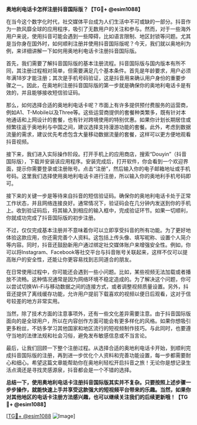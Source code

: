 **奥地利电话卡怎样注册抖音国际版？【TG💪+ @esim1088】**

在当今这个数字化时代，社交媒体平台成为人们生活中不可或缺的一部分。抖音作为一款风靡全球的应用程序，吸引了无数用户的关注和参与。然而，对于一些海外用户来说，使用抖音可能会遇到一些障碍，比如语言限制、地区封锁等问题。尤其是当你身在国外时，如何顺利注册并使用抖音国际版呢？今天，我们就以奥地利为例，来详细讲解一下如何用奥地利电话卡注册抖音国际版。

首先，我们需要了解抖音国际版的基本注册流程。抖音国际版与国内版本有所不同，其注册过程相对简单，但需要满足几个基本条件。首先是年龄要求，用户必须年满18岁才能注册；其次是手机号码验证，这是抖音用来确认用户身份的重要步骤之一。因此，在奥地利注册抖音国际版的第一步就是确保你的奥地利电话卡是有效的，并且能够接收短信验证码。

那么，如何选择合适的奥地利电话卡呢？市面上有许多提供预付费服务的运营商，例如A1、T-Mobile以及Three等。这些运营商提供的套餐种类繁多，既有针对本地通话和上网设计的套餐，也有针对跨境使用的特别优惠。如果你计划长期居住或频繁往返于奥地利与中国之间，建议选择支持漫游功能的套餐。此外，考虑到数据流量的需求，建议优先考虑包含大量移动数据流量的套餐，这样可以更方便地观看抖音视频。

接下来，我们进入实际操作阶段。打开手机上的应用商店，搜索“Douyin”（抖音国际版），下载并安装该应用程序。安装完成后，打开软件，你会看到一个欢迎界面，提示你需要登录或注册账号。点击“注册”，然后输入你的电子邮箱地址或手机号码。这里我们选择使用奥地利电话卡进行注册，所以输入你的奥地利手机号码即可。

接下来的关键一步是等待来自抖音的短信验证码。确保你的奥地利电话卡处于正常工作状态，并且网络连接良好。通常情况下，验证码会在几分钟内发送到你的手机上。收到验证码后，将其输入到相应的输入框中，完成验证环节。如果一切顺利，你就成功完成了抖音国际版的初步注册。

不过，仅仅完成基本注册并不意味着你可以立即享受抖音的所有功能。为了更好地体验这款应用，你还需完善个人资料。这包括上传头像、填写昵称、设置个人简介等内容。同时，抖音还鼓励新用户通过绑定社交媒体账户来增强安全性。例如，你可以将Instagram、Facebook等社交平台与抖音账号关联起来，这样不仅可以提高账户的安全性，还能让你更容易找到志同道合的朋友。

在日常使用过程中，你可能还会遇到一些小问题。比如，某些视频无法加载或者播放不流畅。这种情况通常是因为网络环境不稳定造成的。为了解决这个问题，你可以尝试切换Wi-Fi与移动数据之间的连接方式，或者调整视频质量设置。另外，抖音还提供了离线缓存功能，允许用户提前下载喜欢的视频以便日后观看，这对于信号较差的地方非常实用。

当然，除了技术方面的注意事项外，还有一些文化差异需要注意。由于抖音国际版面向的是全球用户，所以在内容创作方面可能会有更多样化的风格。如果你想吸引更多粉丝，不妨多学习其他国家和地区流行的短视频制作技巧。与此同时，也要遵守当地的法律法规和社会习俗，避免发布敏感信息或不当言论。

最后，让我们回顾一下整个注册过程。从选择合适的奥地利电话卡开始，到顺利完成抖音国际版的注册，再到进一步优化个人资料和完善功能设置，每一步都需要耐心和细心。希望这篇文章能帮助你在奥地利轻松开启抖音之旅！无论你是想记录生活点滴还是寻找灵感源泉，抖音都会是一个不错的选择。

**总结一下，使用奥地利电话卡注册抖音国际版其实并不复杂。只要按照上述步骤一步步操作，就能快速上手并享受这款强大的短视频平台带来的乐趣。当然，如果你对其他地区的电话卡注册方法感兴趣，也可以继续关注我们的后续更新哦！【TG💪+ @esim1088】**

[[TG💪+ @esim1088](https://t.me/s/esim1088) ![Image](https://i.postimg.cc/4NQfJmqS/Snipaste-2025-05-13-00-14-12.png)]